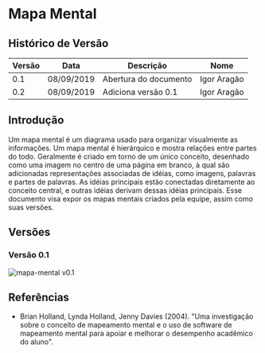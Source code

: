 # Mapa Mental

## Histórico de Versão

|Versão|Data|Descrição|Nome|
|---|---|---|---|
|0.1|08/09/2019|Abertura do documento|Igor Aragão|
|0.2|08/09/2019|Adiciona versão 0.1|Igor Aragão|

## Introdução
Um mapa mental é um diagrama usado para organizar visualmente as informações. Um mapa mental é hierárquico e mostra relações entre partes do todo. Geralmente é criado em torno de um único conceito, desenhado como uma imagem no centro de uma página em branco, à qual são adicionadas representações associadas de idéias, como imagens, palavras e partes de palavras. As idéias principais estão conectadas diretamente ao conceito central, e outras idéias derivam dessas idéias principais. Esse documento visa expor os mapas mentais criados pela equipe, assim como suas versões.

## Versões

### Versão 0.1

![mapa-mental v0.1](https://imgur.com/hRi9Lot.png)  


## Referências
* Brian Holland, Lynda Holland, Jenny Davies (2004). "Uma investigação sobre o conceito de mapeamento mental e o uso de software de mapeamento mental para apoiar e melhorar o desempenho acadêmico do aluno".
